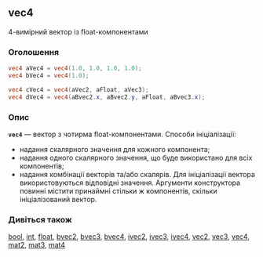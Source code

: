 ## vec4
4-вимірний вектор із float-компонентами

### Оголошення
```glsl
vec4 aVec4 = vec4(1.0, 1.0, 1.0, 1.0);
vec4 bVec4 = vec4(1.0);

vec4 cVec4 = vec4(aVec2, aFloat, aVec3);
vec4 dVec4 = vec4(aBvec2.x, aBvec2.y, aFloat, aBvec3.x);
```

### Опис
**```vec4```** — вектор з чотирма float-компонентами. Способи ініціалізації:

- надання скалярного значення для кожного компонента;
- надання одного скалярного значення, що буде використано для всіх компонентів;
- надання комбінації векторів та/або скалярів. Для ініціалізації вектора використовуються відповідні значення. Аргументи конструктора повинні містити принаймні стільки ж компонентів, скільки ініціалізований вектор.

### Дивіться також
[bool](/glossary/?lan=ua&search=bool), [int](/glossary/?lan=ua&search=int), [float](/glossary/?lan=ua&search=float), [bvec2](/glossary/?lan=ua&search=bvec2), [bvec3](/glossary/?lan=ua&search=bvec3), [bvec4](/glossary/?lan=ua&search=bvec4), [ivec2](/glossary/?lan=ua&search=ivec2), [ivec3](/glossary/?lan=ua&search=ivec3), [ivec4](/glossary/?lan=ua&search=ivec4), [vec2](/glossary/?lan=ua&search=vec2), [vec3](/glossary/?lan=ua&search=vec3), [vec4](/glossary/?lan=ua&search=vec4), [mat2](/glossary/?lan=ua&search=mat2), [mat3](/glossary/?lan=ua&search=mat3), [mat4](/glossary/?lan=ua&search=mat4)
